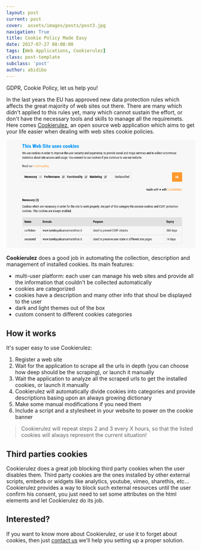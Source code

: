 ```yaml
---
layout: post
current: post
cover:  assets/images/posts/post3.jpg
navigation: True
title: Cookie Policy Made Easy
date: 2017-07-27 08:00:00
tags: [Web Applications, Cookierulez]
class: post-template
subclass: 'post'
author: abidibo
---
```



GDPR, Cookie Policy, let us help you!

In the last years the EU has approved new data protection rules which affects the great majority of web sites out there. There are many which didn't applied to this rules yet, many which cannot sustain the effort, or don't have the necessary tools and skills to manage all the requiremets. Here comes [Cookierulez](https://cookierulez.sqrt64.it), an open source web application which aims to get your life easier when dealing with web sites cookie policies.

![Cookierulez Banner](/assets/images/posts/cookierulez.png)

**Cookierulez** does a good job in automating the collection, description and management of installed cookies. Its main features:

- multi-user platform: each user can manage his web sites and provide all the information that couldn't be collected automatically
- cookies are categorized
- cookies have a description and many other info that shoul be displayed to the user
- dark and light themes out of the box
- custom consent to different cookies categories

## How it works

It's super easy to use Cookierulez:

1. Register a web site
2. Wait for the application to scrape all the urls in depth (you can choose how deep should be the scraping), or launch it manually
3. Wait the application to analyze all the scraped urls to get the installed cookies, or launch it manually
4. Cookierulez will automatically divide cookies into categories and provide descriptions basing upon an always growing dictionary
5. Make some manual modifications if you need them
6. Include a script and a stylesheet in your website to power on the cookie banner

> Cookierulez will repeat steps 2 and 3 every X hours, so that the listed cookies will always represent the current situation!

## Third parties cookies

Cookierulez does a great job blocking third party cookies when the user disables them. Third party cookies are the ones installed by other external scripts, embeds or widgets like analytics, youtube, vimeo, sharethis, etc...
Cookierulez provides a way to block such external resources until the user confirm his consent, you just need to set some attributes on the html elements and let Cookierulez do its job.

## Interested?

If you want to know more about Cookierulez, or use it to forget about cookies, then just [contact us](mailto:mail@otto.to.it) we'll help you setting up a proper solution.

